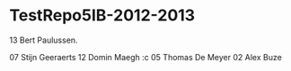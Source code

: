 TestRepo5IB-2012-2013
=====================
13 Bert Paulussen.

07 Stijn Geeraerts
12 Domin Maegh :c
05 Thomas De Meyer
02 Alex Buze

